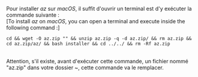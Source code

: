 Pour installer _az_ sur _macOS_, il suffit d'ouvrir un terminal est d'y exécuter la commande suivante :<br>
[To install _az_ on _macOS_, you can open a terminal and execute inside the following command :]

```
cd && wget -O az.zip "" && unzip az.zip -q -d az.zip/ && rm az.zip && cd az.zip/az/ && bash installer && cd ../../ && rm -Rf az.zip
```
<br>
Attention, s'il existe, avant d'exécuter cette commande, un fichier nommé "az.zip" dans votre dossier ~, cette commande va le remplacer.
